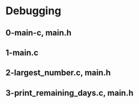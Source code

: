 # Debugging

## 0-main-c, main.h

## 1-main.c

## 2-largest_number.c, main.h

## 3-print_remaining_days.c, main.h
